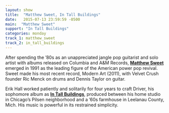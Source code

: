 ```yaml
---
layout: show
title:  "Matthew Sweet, In Tall Buildings"
date:   2015-07-13 23:59:59 -0500
main:  "Matthew Sweet"
support: "In Tall Buildings"
categories: monday
track_1: matthew_sweet
track_2: in_tall_buildings
---
```


After spending the ’80s as an unappreciated jangle pop guitarist and solo artist with albums released on Columbia and A&M Records, **[Matthew Sweet](http://matthewsweet.com "Matthew Sweet")** emerged in 1991 as the leading figure of the American power pop revival. Sweet made his most recent record, Modern Art (2011), with Velvet Crush founder Ric Menck on drums and Dennis Taylor on guitar.

Erik Hall worked patiently and solitarily for four years to craft Driver, his sophomore album as **[In Tall Buildings](http://intallbuildings.com "In Tall Buildings")**, produced between his home studio in Chicago’s Pilsen neighborhood and a ’60s farmhouse in Leelanau County, Mich. His music is powerful in its restrained simplicity.
